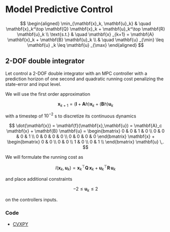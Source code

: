 # Model Predictive Control

$$
\begin{aligned}
	\min_{\mathbf{x}_k, \mathbf{u}_k} & \quad \mathbf{x}_k^\top \mathbf{Q} \mathbf{x}_k + \mathbf{u}_k^\top \mathbf{R} \mathbf{u}_k \\
 	\text{s.t.} & \quad \mathbf{x} _{k+1} = \mathbf{A} \mathbf{x}_k + \mathbf{B} \mathbf{u}_k \\
  				& \quad \mathbf{u} _{\min} \leq \mathbf{u} _k \leq \mathbf{u} _{\max}
\end{aligned}
$$

## 2-DOF double integrator

Let control a 2-DOF double integrator with an MPC controller with a prediction horizon of one second and quadratic running cost penalizing the state-error and input level.

We will use the first order approximation

$$
\mathbf{x}_{k+1} = (\mathbf{I} + \mathbf{A} h) \mathbf{x}_k + (\mathbf{B} h) \mathbf{u}_k 
$$

with a timestep of $10^{-2}$ s to discretize its continuous dynamics

$$
\dot{\mathbf{x}} = \mathbf{f}(\mathbf{x},\mathbf{u}) = \mathbf{A}_c \mathbf{x} + \mathbf{B} \mathbf{u} = 
\begin{bmatrix}
0 & 0 & 1 & 0 \\
0 & 0 & 0 & 1 \\
0 & 0 & 0 & 0 \\
0 & 0 & 0 & 0
\end{bmatrix}
\mathbf{x}
+
\begin{bmatrix}
0 & 0 \\
0 & 0 \\
1 & 0 \\
0 & 1 \\
\end{bmatrix}
\mathbf{u}
\,.
$$

We will formulate the running cost as

$$
l(\mathbf{x}_k,\mathbf{u}_k) = \mathbf{x}_k^\top \mathbf{Q} \, \mathbf{x}_k + \mathbf{u}_k^\top \mathbf{R} \, \mathbf{u}_k
$$

and place additional constraints

$$
-2 \leq \mathbf{u}_k \leq 2
$$

on the controllers inputs.


### Code
- [CVXPY](MPC-CVXPY.py)

